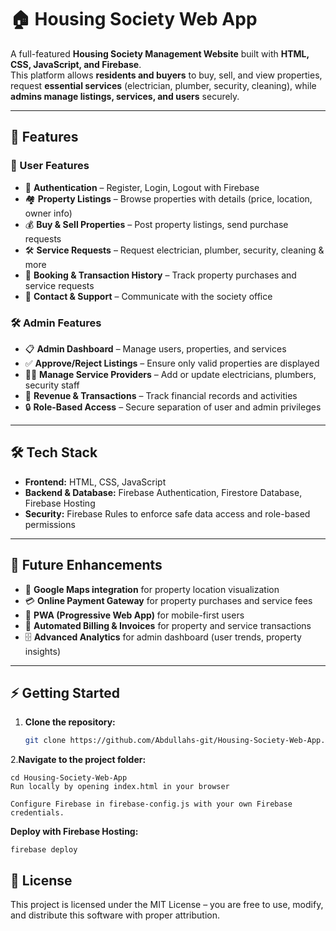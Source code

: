 # 🏠 Housing Society Web App

A full-featured **Housing Society Management Website** built with **HTML, CSS, JavaScript, and Firebase**.  
This platform allows **residents and buyers** to buy, sell, and view properties, request **essential services** (electrician, plumber, security, cleaning), while **admins manage listings, services, and users** securely.

---

## 🚀 Features

### 👤 User Features

- 🔑 **Authentication** – Register, Login, Logout with Firebase
- 🏘️ **Property Listings** – Browse properties with details (price, location, owner info)
- 💰 **Buy & Sell Properties** – Post property listings, send purchase requests
- 🛠️ **Service Requests** – Request electrician, plumber, security, cleaning & more
- 📜 **Booking & Transaction History** – Track property purchases and service requests
- 💬 **Contact & Support** – Communicate with the society office

### 🛠️ Admin Features

- 📋 **Admin Dashboard** – Manage users, properties, and services
- ✅ **Approve/Reject Listings** – Ensure only valid properties are displayed
- 🧑‍🔧 **Manage Service Providers** – Add or update electricians, plumbers, security staff
- 🏦 **Revenue & Transactions** – Track financial records and activities
- 🔒 **Role-Based Access** – Secure separation of user and admin privileges

---

## 🛠️ Tech Stack

- **Frontend:** HTML, CSS, JavaScript
- **Backend & Database:** Firebase Authentication, Firestore Database, Firebase Hosting
- **Security:** Firebase Rules to enforce safe data access and role-based permissions

---

## 📌 Future Enhancements

- 📍 **Google Maps integration** for property location visualization
- 💳 **Online Payment Gateway** for property purchases and service fees
- 📱 **PWA (Progressive Web App)** for mobile-first users
- 🧾 **Automated Billing & Invoices** for property and service transactions
- 🗄️ **Advanced Analytics** for admin dashboard (user trends, property insights)

---

## ⚡ Getting Started

1.  **Clone the repository:**

    ```bash
    git clone https://github.com/Abdullahs-git/Housing-Society-Web-App.git
    ```

2.**Navigate to the project folder:**

    cd Housing-Society-Web-App
    Run locally by opening index.html in your browser

    Configure Firebase in firebase-config.js with your own Firebase credentials.

**Deploy with Firebase Hosting:**

    firebase deploy

## 📜 License

This project is licensed under the MIT License – you are free to use, modify, and distribute this software with proper attribution.
